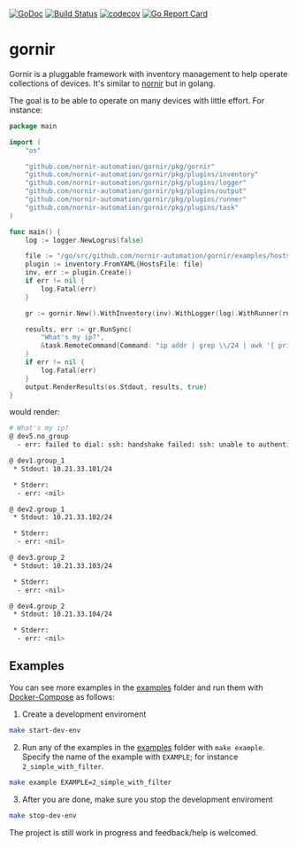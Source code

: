 [![GoDoc](https://godoc.org/github.com/nornir-automation/gornir?status.svg)](http://godoc.org/github.com/nornir-automation/gornir)
[![Build Status](https://travis-ci.com/nornir-automation/gornir.svg?branch=master)](https://travis-ci.com/nornir-automation/gornir)
[![codecov](https://codecov.io/gh/nornir-automation/gornir/branch/master/graph/badge.svg)](https://codecov.io/gh/nornir-automation/gornir)
[![Go Report Card](https://goreportcard.com/badge/github.com/nornir-automation/gornir)](https://goreportcard.com/report/github.com/nornir-automation/gornir)

gornir
======

Gornir is a pluggable framework with inventory management to help operate collections of devices. It's similar to [nornir](https://github.com/nornir-automation/nornir/) but in golang.

The goal is to be able to operate on many devices with little effort. For instance:

```go
package main

import (
	"os"

	"github.com/nornir-automation/gornir/pkg/gornir"
	"github.com/nornir-automation/gornir/pkg/plugins/inventory"
	"github.com/nornir-automation/gornir/pkg/plugins/logger"
	"github.com/nornir-automation/gornir/pkg/plugins/output"
	"github.com/nornir-automation/gornir/pkg/plugins/runner"
	"github.com/nornir-automation/gornir/pkg/plugins/task"
)

func main() {
	log := logger.NewLogrus(false)

	file := "/go/src/github.com/nornir-automation/gornir/examples/hosts.yaml"
	plugin := inventory.FromYAML{HostsFile: file}
	inv, err := plugin.Create()
	if err != nil {
		log.Fatal(err)
	}

	gr := gornir.New().WithInventory(inv).WithLogger(log).WithRunner(runner.Parallel())

	results, err := gr.RunSync(
		"What's my ip?",
		&task.RemoteCommand{Command: "ip addr | grep \\/24 | awk '{ print $2 }'"},
	)
	if err != nil {
		log.Fatal(err)
	}
	output.RenderResults(os.Stdout, results, true)
}
```

would render:

```bash
# What's my ip?
@ dev5.no_group
  - err: failed to dial: ssh: handshake failed: ssh: unable to authenticate, attempted methods [none password], no supported methods remain

@ dev1.group_1
 * Stdout: 10.21.33.101/24

 * Stderr:
  - err: <nil>

@ dev2.group_1
 * Stdout: 10.21.33.102/24

 * Stderr:
  - err: <nil>

@ dev3.group_2
 * Stdout: 10.21.33.103/24

 * Stderr:
  - err: <nil>

@ dev4.group_2
 * Stdout: 10.21.33.104/24

 * Stderr:
  - err: <nil>
```

## Examples

You can see more examples in the [examples](examples) folder and run them with [Docker-Compose](https://docs.docker.com/compose/install/) as follows:

1. Create a development enviroment

```bash
make start-dev-env
```

2. Run any of the examples in the [examples](examples) folder with `make example`. Specify the name of the example with `EXAMPLE`; for instance `2_simple_with_filter`.

```bash
make example EXAMPLE=2_simple_with_filter
```

3. After you are done, make sure you stop the development enviroment

```bash
make stop-dev-env
```

The project is still work in progress and feedback/help is welcomed.
